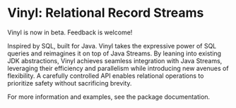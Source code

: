 # Vinyl: Relational Record Streams

Vinyl is now in beta. Feedback is welcome!

Inspired by SQL, built for Java. Vinyl takes the expressive power of SQL queries and reimagines it on top of Java
Streams. By leaning into existing JDK abstractions, Vinyl achieves seamless integration with Java Streams, leveraging
their efficiency and parallelism while introducing new avenues of flexibility. A carefully controlled API enables
relational operations to prioritize safety without sacrificing brevity.

For more information and examples, see the package documentation.
